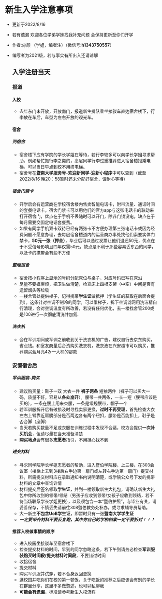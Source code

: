 # 新生入学注意事项

- 更新于2022/8/16 

- 若有遗漏 欢迎各位学弟学妹找我补充问题 会保持更新至你们开学

- 作者:尛颜 （学姐，编者注）（微信号:**h1343750557**）

- 编写者为2021级，若与事实有所出入还请谅解
  
  
  
  ## 入学注册当天
  ### 报道
  #### 入校
  - 去年东门未开放，开放南门，报道新生排队乘坐接驳车直达宿舍楼下，行李放在车后，车型为左右开放的观光车。
  #### 宿舍
  ##### 到宿舍
  - 宿舍楼下应有学院的学长学姐在等待，若行李较多可以向学长学姐寻求帮助，例如帮忙搬行李之类的，高层同学行李过重推荐进入宿舍楼搭乘电梯，可以当日早点到校不用挤电梯。
  - 宿舍号在**暨南大学服务号-欢迎新同学-迎新小程序**中可以查到（截至2022/8/16 晚20：58暂时还未分配好宿舍，请耐心等待）
  ##### 宿舍门禁卡
  - 开学后会有运营商在学校宿舍楼内售卖智能电话卡，附带流量、通话时间的套餐电话卡，宿舍门禁卡可以用他们的官方app与这张电话卡的联动来打开宿舍门，优点在于手机不丢随时可以开门，除非门锁没电。缺点在于每月需要交固定电话套餐费。
  - 如果有同学手机双卡双待已经有两张卡不方便办理第三张电话卡或因为经费问题不愿意办理，去每层宿舍楼道内的运营商办事处找他们索要实体门禁卡，**50元一张（押金）**，毕业后可以通过发票让他们退还50元，优点在于不受信号影响且四年仅需50元，缺点是不利于那些容易丢东西的同学，以及卡的携带会有些不方便
  ##### 整理宿舍
  - 宿舍按小程序上显示的号码分配床位与桌子，对应号码已写在床沿
  - 尽量不要嫌麻烦，把卫生做清楚，检查床上四根支架（中空）中间是否有遗留烟头等垃圾
  - 一楼舍管处提供梯子，记得携带**学生证**做抵押（学生证的获取在后面会提到），这条针对空调不制冷的同学，可以借梯子，拆下空调滤网用洗洁精自行清理，会对空调温度有所改善，若没有任何优化，去一楼找舍管200或是100进行一次彻底清洗并加氨.
  ##### 洗衣机
  - 会在军训期间或军训之前收到关于洗衣机的广告，建议自行去京东购买，省点钱。和室友商量后合资购买洗衣机，洗衣液在兴安超市可以购买，推荐购买蓝月亮42r一大桶的那款
  ### 安置宿舍后
  ##### 军训服装-购买
  - 建议购买量：鞋子一双 大衣一件 **裤子两条** 短袖两件（裤子可以买大一码，质量不好，容易从**各处崩开**），腰带一共两条，一长一短（腰带应该是买的），一条在腰上用来束腰，一条是常规腰带，帽子一个
  - 若军训服拆开后有破损及时寻找卖家更换，**过时不再受理**，首先检查大衣左右上臂靠近肩膀部分是否两边各有两个纽扣，腰带是否能扣上，鞋子是否合脚（磨脚）
  - 当天若购买数量不足或衣服在训练过程中发现不合适，校方会提供**一次补买机会**，但请尽量在当天准备清楚
  - **购买地点**会有很多**志愿者**指引，不用担心找不到
  ##### 递交材料
  - 寻求同学院学长学姐志愿者的帮助，进入暨伯学院楼，上三楼，在303会议室（楼梯上去到3楼后右手边第一扇门或左转右手边第一扇门）提交材料，所需提交材料应在录取通知书内说明清楚，或学院公众号下发的携带材料的文章中查询详情
  - 材料提交后签名领取**学生证**，并到一楼领取新生大礼包，请确认新生大礼包中你所收到的领带/领结（男孩子应收到领带/女孩子应收到领结，若不符当场联系学长学姐更换），以及须包含一本“暨伯护照”，与毕业有关，请妥善保存，不慎丢失请前往308暨伯教务处补办，或寻求辅导员帮助。
  - 大一新生**不包含UoB学生证**，即暂时只有一张**暨南大学学生证**
  - ***一定要带齐材料不要反复跑，其中你自己的学校档案一定不要拆封！！！***
  #### 推荐入校做事情的顺序
  - 进入校园坐接驳车至宿舍楼下
  - 检查提交材料的时间，早到的同学忽略这条，若下午到请务必检查**军训服装购买时间段/提交材料时间段**，不要错过时间
  - 收拾宿舍
  - 提交材料
  - 购买军训服并试穿，若不合身返回更换
  - 逛校园并吃你们在校的第一顿饭，关于吃饭的推荐之后应该会有别的学长在群里分享，这里不多做赘述，也可以私聊我
  - **可能会有遗漏**，标准请参考新生入校流程